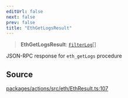 ```yaml
---
editUrl: false
next: false
prev: false
title: "EthGetLogsResult"
---
```


> **EthGetLogsResult**: [`FilterLog`](/reference/tevm/actions/type-aliases/filterlog/)[]

JSON-RPC response for `eth_getLogs` procedure

## Source

[packages/actions/src/eth/EthResult.ts:107](https://github.com/evmts/tevm-monorepo/blob/main/packages/actions/src/eth/EthResult.ts#L107)
